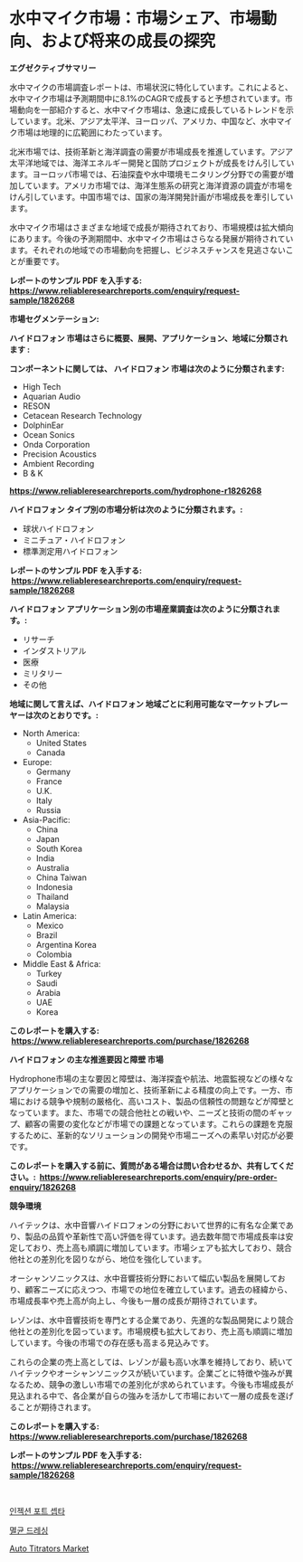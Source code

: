 <p><h1>水中マイク市場：市場シェア、市場動向、および将来の成長の探究</h1></p><p><strong>エグゼクティブサマリー</strong></p>
<p><p>水中マイクの市場調査レポートは、市場状況に特化しています。これによると、水中マイク市場は予測期間中に8.1%のCAGRで成長すると予想されています。市場動向を一部紹介すると、水中マイク市場は、急速に成長しているトレンドを示しています。北米、アジア太平洋、ヨーロッパ、アメリカ、中国など、水中マイク市場は地理的に広範囲にわたっています。</p><p>北米市場では、技術革新と海洋調査の需要が市場成長を推進しています。アジア太平洋地域では、海洋エネルギー開発と国防プロジェクトが成長をけん引しています。ヨーロッパ市場では、石油探査や水中環境モニタリング分野での需要が増加しています。アメリカ市場では、海洋生態系の研究と海洋資源の調査が市場をけん引しています。中国市場では、国家の海洋開発計画が市場成長を牽引しています。</p><p>水中マイク市場はさまざまな地域で成長が期待されており、市場規模は拡大傾向にあります。今後の予測期間中、水中マイク市場はさらなる発展が期待されています。それぞれの地域での市場動向を把握し、ビジネスチャンスを見逃さないことが重要です。</p></p>
<p><strong>レポートのサンプル PDF を入手する: <a href="https://www.reliableresearchreports.com/enquiry/request-sample/1826268">https://www.reliableresearchreports.com/enquiry/request-sample/1826268</a></strong></p>
<p><strong>市場セグメンテーション:</strong></p>
<p><strong> ハイドロフォン 市場はさらに概要、展開、アプリケーション、地域に分類されます :</strong></p>
<p><strong>コンポーネントに関しては、 ハイドロフォン 市場は次のように分類されます: &nbsp;</strong></p>
<p><ul><li>High Tech</li><li>Aquarian Audio</li><li>RESON</li><li>Cetacean Research Technology</li><li>DolphinEar</li><li>Ocean Sonics</li><li>Onda Corporation</li><li>Precision Acoustics</li><li>Ambient Recording</li><li>B & K</li></ul></p>
<p><strong><a href="https://www.reliableresearchreports.com/hydrophone-r1826268">https://www.reliableresearchreports.com/hydrophone-r1826268</a></strong></p>
<p><strong> ハイドロフォン タイプ別の市場分析は次のように分類されます。:</strong></p>
<p><ul><li>球状ハイドロフォン</li><li>ミニチュア・ハイドロフォン</li><li>標準測定用ハイドロフォン</li></ul></p>
<p><strong>レポートのサンプル PDF を入手する: &nbsp;<a href="https://www.reliableresearchreports.com/enquiry/request-sample/1826268">https://www.reliableresearchreports.com/enquiry/request-sample/1826268</a></strong></p>
<p><strong> ハイドロフォン アプリケーション別の市場産業調査は次のように分類されます。:</strong></p>
<p><ul><li>リサーチ</li><li>インダストリアル</li><li>医療</li><li>ミリタリー</li><li>その他</li></ul></p>
<p><strong>地域に関して言えば、ハイドロフォン 地域ごとに利用可能なマーケットプレーヤーは次のとおりです。:</strong></p>
<p><ul>
    <li>
        North America:
        <ul>
            <li>United States</li>
            <li>Canada</li>
        </ul>
    </li>
    <li>
        Europe:
        <ul>
            <li>Germany</li>
            <li>France</li>
            <li>U.K.</li>
            <li>Italy</li>
            <li>Russia</li>
        </ul>
    </li>
    <li>
        Asia-Pacific:
        <ul>
            <li>China</li>
            <li>Japan</li>
            <li>South Korea</li>
            <li>India</li>
            <li>Australia</li>
            <li>China Taiwan</li>
            <li>Indonesia</li>
            <li>Thailand</li>
            <li>Malaysia</li>
        </ul>
    </li>
    <li>
        Latin America:
        <ul>
            <li>Mexico</li>
            <li>Brazil</li>
            <li>Argentina Korea</li>
            <li>Colombia</li>
        </ul>
    </li>
    <li>
        Middle East & Africa:
        <ul>
            <li>Turkey</li>
            <li>Saudi</li>
            <li>Arabia</li>
            <li>UAE</li>
            <li>Korea</li>
        </ul>
    </li>
    </ul></p>
<p><strong>このレポートを購入する: &nbsp;<a href="https://www.reliableresearchreports.com/purchase/1826268">https://www.reliableresearchreports.com/purchase/1826268</a></strong></p>
<p><strong>ハイドロフォン の主な推進要因と障壁 市場</strong></p>
<p><p>Hydrophone市場の主な要因と障壁は、海洋探査や航法、地震監視などの様々なアプリケーションでの需要の増加と、技術革新による精度の向上です。一方、市場における競争や規制の厳格化、高いコスト、製品の信頼性の問題などが障壁となっています。また、市場での競合他社との戦いや、ニーズと技術の間のギャップ、顧客の需要の変化などが市場での課題となっています。これらの課題を克服するために、革新的なソリューションの開発や市場ニーズへの素早い対応が必要です。</p></p>
<p><strong>このレポートを購入する前に、質問がある場合は問い合わせるか、共有してください。:&nbsp; <a href="https://www.reliableresearchreports.com/enquiry/pre-order-enquiry/1826268">https://www.reliableresearchreports.com/enquiry/pre-order-enquiry/1826268</a></strong></p>
<p><strong>競争環境</strong></p>
<p><p>ハイテックは、水中音響ハイドロフォンの分野において世界的に有名な企業であり、製品の品質や革新性で高い評価を得ています。過去数年間で市場成長率は安定しており、売上高も順調に増加しています。市場シェアも拡大しており、競合他社との差別化を図りながら、地位を強化しています。</p><p>オーシャンソニックスは、水中音響技術分野において幅広い製品を展開しており、顧客ニーズに応えつつ、市場での地位を確立しています。過去の経緯から、市場成長率や売上高が向上し、今後も一層の成長が期待されています。</p><p>レゾンは、水中音響技術を専門とする企業であり、先進的な製品開発により競合他社との差別化を図っています。市場規模も拡大しており、売上高も順調に増加しています。今後の市場での存在感も高まる見込みです。</p><p>これらの企業の売上高としては、レゾンが最も高い水準を維持しており、続いてハイテックやオーシャンソニックスが続いています。企業ごとに特徴や強みが異なるため、競争の激しい市場での差別化が求められています。今後も市場成長が見込まれる中で、各企業が自らの強みを活かして市場において一層の成長を遂げることが期待されます。</p></p>
<p><strong>このレポートを購入する: &nbsp; <a href="https://www.reliableresearchreports.com/purchase/1826268">https://www.reliableresearchreports.com/purchase/1826268</a></strong></p>
<p><strong>レポートのサンプル PDF を入手する: &nbsp;<a href="https://www.reliableresearchreports.com/enquiry/request-sample/1826268">https://www.reliableresearchreports.com/enquiry/request-sample/1826268</a></strong><strong></strong></p>
<p>&nbsp;</p>
<p><p><a href="https://medium.com/@albinbrakus2023/%EC%A3%BC%EC%82%AC%ED%8F%AC%ED%8A%B8-%EC%84%B8%ED%83%80-%EC%8B%9C%EC%9E%A5-%EC%A1%B0%EC%82%AC-%EB%B3%B4%EA%B3%A0%EC%84%9C-2024%EB%85%84%EB%B6%80%ED%84%B0-2031%EB%85%84%EA%B9%8C%EC%A7%80%EC%9D%98-%EC%97%AD%EC%82%AC-%EB%B0%8F-%EC%98%88%EC%B8%A1-87952c21a76f">인젝션 포트 셉타</a></p><p><a href="https://medium.com/@eugenekim6262/%EC%82%B4%EA%B7%A0-%EB%93%9C%EB%A0%88%EC%8B%B1-%EC%8B%9C%EC%9E%A5-%EA%B7%9C%EB%AA%A8-%EB%B0%8F-%EC%8B%9C%EC%9E%A5-%ED%8A%B8%EB%A0%8C%EB%93%9C-%EC%82%B0%EC%97%85-%EA%B0%9C%EC%9A%94-%EC%A0%84%EC%B2%B4-2024%EB%85%84%EB%B6%80%ED%84%B0-2031%EB%85%84%EA%B9%8C%EC%A7%80-9ac6ee1c79b0">멸균 드레싱</a></p><p><a href="https://faithful-glue-af3.notion.site/Auto-Titrators-Market-Share-Evolution-and-Market-Growth-Trends-2024-2031-23fc602d6fea4e6883e119256fc677fc">Auto Titrators Market</a></p></p>